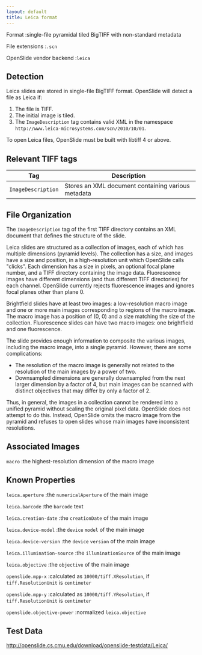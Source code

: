 ```yaml
---
layout: default
title: Leica format
---
```


Format
:single-file pyramidal tiled BigTIFF with non-standard metadata

File extensions
:`.scn`

OpenSlide vendor backend
:`leica`


Detection
---------

Leica slides are stored in single-file BigTIFF format.
OpenSlide will detect a file as Leica if:

 1. The file is TIFF.
 2. The initial image is tiled.
 3. The `ImageDescription` tag contains valid XML in the namespace `http://www.leica-microsystems.com/scn/2010/10/01`.

To open Leica files, OpenSlide must be built with libtiff 4 or above.


Relevant TIFF tags
------------------

Tag                 | Description                    |
--------------------|--------------------------------|
`ImageDescription`|Stores an XML document containing various metadata|


File Organization
-----------------

The `ImageDescription` tag of the first TIFF directory contains an XML
document that defines the structure of the slide.

Leica slides are structured as a collection of images, each of which has
multiple dimensions (pyramid levels).  The collection has a size, and images
have a size and position, in a high-resolution unit which OpenSlide calls
"clicks".  Each dimension has a size in pixels, an optional focal plane
number, and a TIFF directory containing the image data.  Fluorescence images
have different dimensions (and thus different TIFF directories) for each
channel.  OpenSlide currently rejects fluorescence images and ignores focal
planes other than plane 0.

Brightfield slides have at least two images: a low-resolution macro image
and one or more main images corresponding to regions of the macro image.
The macro image has a position of (0, 0) and a size matching the size of the
collection.  Fluorescence slides can have two macro images: one brightfield
and one fluorescence.

The slide provides enough information to composite the various images,
including the macro image, into a single pyramid.  However, there are some
complications:

- The resolution of the macro image is generally not related to the
resolution of the main images by a power of two.
- Downsampled dimensions are generally downsampled from the next larger
dimension by a factor of 4, but main images can be scanned with distinct
objectives that may differ by only a factor of 2.

Thus, in general, the images in a collection cannot be rendered into a
unified pyramid without scaling the original pixel data.  OpenSlide does not
attempt to do this.  Instead, OpenSlide omits the macro image from the
pyramid and refuses to open slides whose main images have inconsistent
resolutions.


Associated Images
-----------------

`macro`
:the highest-resolution dimension of the macro image


Known Properties
----------------

`leica.aperture`
:the `numericalAperture` of the main image

`leica.barcode`
:the `barcode` text

`leica.creation-date`
:the `creationDate` of the main image

`leica.device-model`
:the `device` `model` of the main image

`leica.device-version`
:the `device` `version` of the main image

`leica.illumination-source`
:the `illuminationSource` of the main image

`leica.objective`
:the `objective` of the main image

`openslide.mpp-x`
:calculated as `10000/tiff.XResolution`, if `tiff.ResolutionUnit` is
`centimeter`

`openslide.mpp-y`
:calculated as `10000/tiff.YResolution`, if `tiff.ResolutionUnit` is
`centimeter`

`openslide.objective-power`
:normalized `leica.objective`


Test Data
---------

<http://openslide.cs.cmu.edu/download/openslide-testdata/Leica/>
